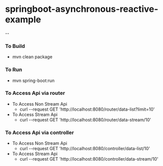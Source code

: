 # springboot-asynchronous-reactive-example

--

### To Build 
* mvn clean package

### To Run 
* mvn spring-boot:run 


### To Access Api via router
* To Access Non Stream Api
  * curl --request GET 'http://localhost:8080/router/data-list?limit=10'
* To Access Stream Api
  * curl --request GET 'http://localhost:8080/router/data-stream/10'
  
### To Access Api via controller
* To Access Non Stream Api 
  * curl --request GET 'http://localhost:8080/controller/data-list/10' 
* To Access Stream Api 
  * curl --request GET 'http://localhost:8080/controller/data-stream/10'